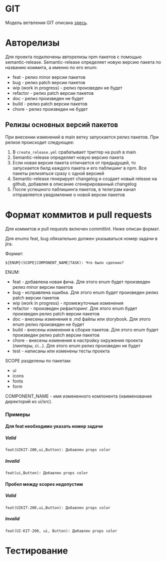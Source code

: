 # GIT

Модель ветвления GIT описана [здесь](https://github.com/kaluga-astral/docs/blob/main/GIT.md).

# Авторелизы

Для проекта подключены авторелизы npm пакетов с помощью semantic-release.
Semantic-release определяет новую версию пакета по названию коммита, а именно по его enum:
- feat - релиз minor версии пакетов
- bug - релиз patch версии пакетов
- wip (work in progress) - релиз произведен не будет
- refactor - релиз patch версии пакетов
- doc - релиз произведен не будет
- build - релиз patch версии пакетов
- chore - релиз произведен не будет

## Релизы основных версий пакетов

При внесении изменений в main ветку запускается релиз пакетов. При релизе происходит следующее:
1. В ```create_release.yml``` срабатывает триггер на push в main
2. Semantic-release определяет новую версию пакета
3. Если новая версия пакета отличается от предыдущей, то запускается билд каждого пакета и его паблишинг в npm. Все пакеты релизяться сразу с одной версией
4. Semantic-release генерирует changelog и создает новый release на github, добавляя в описание сгенерированный changelog
5. После успешного паблишинга пакетов, в телеграм канал отправляется уведомление о новой версии пакетов

# Формат коммитов и pull requests

Для коммитов и pull requests включен commitlint. Ниже описан формат.

Для enums feat, bug обязательно должен указываться номер задачи в jira.

Формат:
```
${ENUM}(SCOPE|COMPONENT_NAME|TASK): Что было сделано?
```

ENUM:
- feat - добавлена новая фича. Для этого enum будет произведен релиз minor версии пакетов
- bug - исправлена ошибка. Для этого enum будет произведен релиз patch версии пакетов
- wip (work in progress) - промежуточные изменения
- refactor - произведен рефакторинг. Для этого enum будет произведен релиз patch версии пакетов
- doc - внесены изменения в .md файлы или storybook. Для этого enum релиз произведен не будет
- build - внесены изменения в сборке пакетов. Для этого enum будет произведен релиз patch версии пакетов
- chore - внесены изменения в настройку окружения проекта (линтеры, ci...). Для этого enum релиз произведен не будет
- test - написаны или изменены тесты проекта

SCOPE разделены по пакетам:
- ui
- icons
- fonts
- form

COMPONENT_NAME - имя измененного компонента (наименование директорий из ui/src).

### Примеры

#### Для feat необходимо указать номер задачи

##### Valid
```
feat(UIKIT-200,ui,Button): Добавлен props color
```

##### Invalid
```
feat(ui,Button): Добавлен props color
```

#### Пробел между scopes недопустим

##### Valid
```
feat(UIKIT-200,ui,Button): Добавлен props color
```

##### Invalid
```
feat(UI-KIT-200, ui, Button): Добавлен props color
```

# Тестирование

